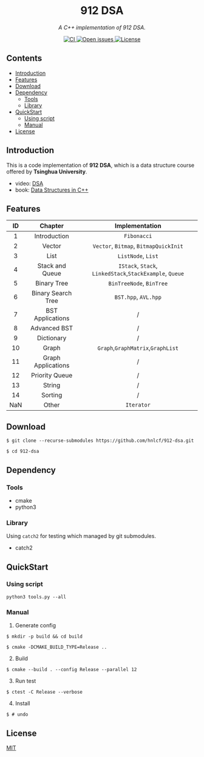 <div align="center">
    <h1> 912 DSA </h1>
    <i> A C++ implementation of 912 DSA. </i>
    <p></p>
    <a href="https://github.com/hnlcf/912-dsa/actions/workflows/build.yml">
        <img src="https://img.shields.io/github/workflow/status/hnlcf/912-dsa/CI?label=CI" alt="CI">
    </a>
    <a href="https://github.com/hnlcf/912-dsa/issues">
        <img src="https://img.shields.io/github/issues/hnlcf/912-dsa" alt="Open issues">
    </a>
    <a href="https://github.com/hnlcf/912-dsa/blob/master/LICENSE">
        <img src="https://img.shields.io/github/license/hnlcf/912-dsa?color=blue" alt="License">
    </a>
</div>

## Contents

- [Introduction](#introduction)
- [Features](#features)
- [Download](#download)
- [Dependency](#dependency)
    - [Tools](#tools)
    - [Library](#library)
- [QuickStart](#quickstart)
    - [Using script](#using-script)
    - [Manual](#manual)
- [License](#license)

## Introduction

This is a code implementation of **912 DSA**, which is a data structure course offered by **Tsinghua
University**.

- video: [DSA](https://www.xuetangx.com/course/THU08091000384/10322765?channel=i.area.learn_title)
- book: [Data Structures in C++](http://dsa.cs.tsinghua.edu.cn/~deng/ds/dsacpp/index.htm)

## Features

|  ID  |       Chapter       |                      Implementation                       |
|:----:|:-------------------:|:---------------------------------------------------------:|
|  1   |    Introduction     |                        `Fibonacci`                        |
|  2   |       Vector        |           `Vector`, `Bitmap`, `BitmapQuickInit`           |
|  3   |        List         |                    `ListNode`, `List`                     |
|  4   |   Stack and Queue   | `IStack`, `Stack`, `LinkedStack`,`StackExample`, `Queue`  |
|  5   |     Binary Tree     |                 `BinTreeNode`, `BinTree`                  |
|  6   | Binary Search Tree  |                   `BST.hpp`, `AVL.hpp`                    |
|  7   |  BST Applications   |                             /                             |
|  8   |    Advanced BST     |                             /                             |
|  9   |     Dictionary      |                             /                             |
|  10  |        Graph        |             `Graph`,`GraphMatrix`,`GraphList`             |
|  11  | Graph Applications  |                             /                             |
|  12  |   Priority Queue    |                             /                             |
|  13  |       String        |                             /                             |
|  14  |       Sorting       |                             /                             |
| NaN  |        Other        |                        `Iterator`                         |

## Download

```shell
$ git clone --recurse-submodules https://github.com/hnlcf/912-dsa.git

$ cd 912-dsa
```

## Dependency

### Tools

- cmake
- python3

### Library

Using `catch2` for testing which managed by git submodules.

- catch2

## QuickStart

### Using script

```shell
python3 tools.py --all
```

### Manual

1. Generate config

```shell
$ mkdir -p build && cd build

$ cmake -DCMAKE_BUILD_TYPE=Release ..
```

2. Build

```shell
$ cmake --build . --config Release --parallel 12
```

3. Run test

```shell
$ ctest -C Release --verbose
```

4. Install

```shell
$ # undo
```

## License

[MIT](./LICENSE)
